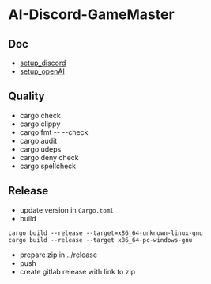 # AI-Discord-GameMaster

## Doc 

- [setup_discord](docs/setup_discord.md)
- [setup_openAI](docs/setup_openAI.md)

## Quality

- cargo check
- cargo clippy
- cargo fmt -- --check
- cargo audit
- cargo udeps
- cargo deny check
- cargo spellcheck

## Release

- update version in `Cargo.toml`
- build
```
cargo build --release --target=x86_64-unknown-linux-gnu
cargo build --release --target x86_64-pc-windows-gnu
```
- prepare zip in ../release
- push
- create gitlab release with link to zip